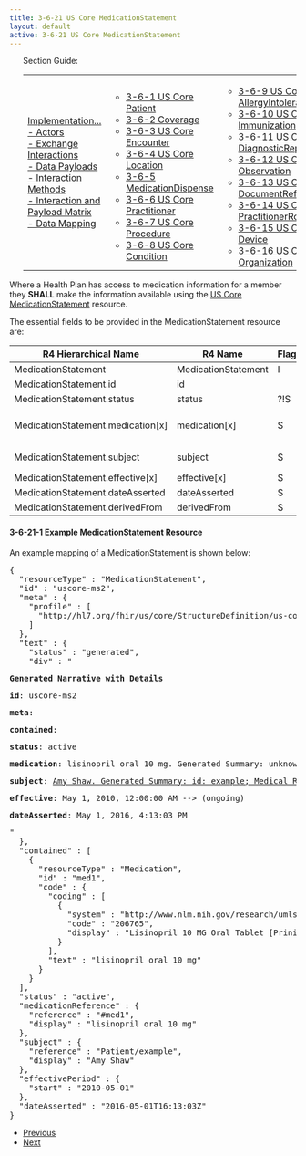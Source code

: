 ```yaml
---
title: 3-6-21 US Core MedicationStatement
layout: default
active: 3-6-21 US Core MedicationStatement
---
```


<ul id="markdown-toc">
	Section Guide:
  <table>
		<tr>
			<td>
	<li><a href="3_PDex_Implementation_Actors,_Interactions,_Data_Payloads_and_Methods.html" id="markdown-toc-section3">Implementation...</a></li>
  <li><a href="3-1_Actors.html" id="markdown-toc-actors">- Actors</a></li>
  <li><a href="3-2_Exchange_Interactions.html" id="markdown-toc-interactions">- Exchange Interactions</a></li>
	<li><a href="3-3_Data_Payloads.html" id="markdown-toc-payloads">- Data Payloads</a></li>
	<li><a href="3-4_Interaction_Methods.html" id="markdown-toc-interactions">- Interaction Methods</a></li>
	<li><a href="3-5_Interaction_and_Payload_Matrix.html" id="markdown-toc-matrix">- Interaction and Payload Matrix</a></li>
	<li><a href="3-6_Data_Mapping.html" id="markdown-toc-mapping">- Data Mapping</a></li>
			</td>
			<td>
				<ul>
              <li><a href="3-6-1_US_Core_Patient.html">3-6-1 US Core Patient</a></li>
              <li><a href="3-6-2_Coverage.html">3-6-2 Coverage</a></li>
              <li><a href="3-6-3_US_Core_Encounter.html">3-6-3 US Core Encounter</a></li>
              <li><a href="3-6-4_US_Core_Location.html">3-6-4 US Core Location</a></li>
              <li><a href="3-6-5_MedicationDispense.html">3-6-5 MedicationDispense</a></li>
              <li><a href="3-6-6_US_Core_Practitioner.html">3-6-6 US Core Practitioner</a></li>
              <li><a href="3-6-7_US_Core_Procedure.html">3-6-7 US Core Procedure</a></li>
              <li><a href="3-6-8_US_Core_Condition.html">3-6-8 US Core Condition</a></li>
				</ul>
				</td>
			<td>
				<ul>
              <li><a href="3-6-9_US_Core_AllergyIntolerance.html">3-6-9 US Core AllergyIntolerance</a></li>
              <li><a href="3-6-10_US_Core_Immunization.html">3-6-10 US Core Immunization</a></li>
              <li><a href="3-6-11_US_Core_DiagnosticReport.html">3-6-11 US Core DiagnosticReport</a></li>
              <li><a href="3-6-12_US_Core_Observation.html">3-6-12 US Core Observation</a></li>
              <li><a href="3-6-13_US_Core_DocumentReference.html">3-6-13 US Core DocumentReference</a></li>
              <li><a href="3-6-14_US_Core_PractitionerRole.html">3-6-14 US Core PractitionerRole</a></li>
              <li><a href="3-6-15_US_Core_Device.html">3-6-15 US Core Device</a></li>
              <li><a href="3-6-16_US_Core_Organization.html">3-6-16 US Core Organization</a></li>
				</ul>
				</td>
			<td>
				<ul>
					    <li><a href="3-6-17_US_Core_CarePlan.html">3-6-17 US Core CarePlan</a></li>
              <li><a href="3-6-18_US_Core_CareTeam.html">3-6-18 US Core CareTeam</a></li>
              <li><a href="3-6-19_US_Core_Medication.html">3-6-19 US Core Medication</a></li>
              <li><a href="3-6-20_US_Core_MedicationRequest.html">3-6-20 US Core MedicationRequest</a></li>
              <li><a href="3-6-21_US_Core_MedicationStatement.html">3-6-21 US Core MedicationStatement</a></li>
              <li><a href="3-6-22_US_Core_Goal_Profile.html">3-6-22 US Core Goal Profile</a></li>
            </ul>
			</td>	
		</tr>
	</table>
</ul>


Where a Health Plan has access to medication information for a member they **SHALL** make the information available using the [US Core MedicationStatement](http://hl7.org/fhir/us/core/STU3/StructureDefinition-us-core-medicationstatement.html) resource.

The essential fields to be provided in the MedicationStatement resource are:

| R4 Hierarchical Name              | R4 Name             | Flags | Card. | Type                                                   |
|-----------------------------------|---------------------|-------|-------|--------------------------------------------------------|
| MedicationStatement               | MedicationStatement | I     | 0..*  |                                                        |
| MedicationStatement.id            | id                  |      | 0..1  | id                                                     |
| MedicationStatement.status        | status              | ?!S  | 1..1  | code                                                   |
| MedicationStatement.medication[x] | medication[x]       | S    | 1..1  | CodeableConcept, Reference(US Core Medication Profile) |
| MedicationStatement.subject       | subject             | S    | 1..1  | Reference(US Core Patient Profile)                     |
| MedicationStatement.effective[x]  | effective[x]        | S    | 0..1  | dateTime, Period                                       |
| MedicationStatement.dateAsserted  | dateAsserted        | S    | 1..1  | dateTime                                               |
| MedicationStatement.derivedFrom   | derivedFrom         | S     | 0..*  | Reference(Resource)                                    |

#### 3-6-21-1 Example MedicationStatement Resource

An example mapping of a MedicationStatement is shown below:

<pre>
{
  "resourceType" : "MedicationStatement",
  "id" : "uscore-ms2",
  "meta" : {
    "profile" : [
      "http://hl7.org/fhir/us/core/StructureDefinition/us-core-medicationstatement"
    ]
  },
  "text" : {
    "status" : "generated",
    "div" : "<div xmlns=\"http://www.w3.org/1999/xhtml\"><p><b>Generated Narrative with Details</b></p><p><b>id</b>: uscore-ms2</p><p><b>meta</b>: </p><p><b>contained</b>: </p><p><b>status</b>: active</p><p><b>medication</b>: lisinopril oral 10 mg. Generated Summary: unknown resource contained</p><p><b>subject</b>: <a href=\"Patient-example.html\">Amy Shaw. Generated Summary: id: example; Medical Record Number = 1032702 (USUAL); active; Amy V. Shaw ; ph: 555-555-5555(HOME), amy.shaw@example.com; gender: female; birthDate: Feb 20, 2007</a></p><p><b>effective</b>: May 1, 2010, 12:00:00 AM --&gt; (ongoing)</p><p><b>dateAsserted</b>: May 1, 2016, 4:13:03 PM</p></div>"
  },
  "contained" : [
    {
      "resourceType" : "Medication",
      "id" : "med1",
      "code" : {
        "coding" : [
          {
            "system" : "http://www.nlm.nih.gov/research/umls/rxnorm",
            "code" : "206765",
            "display" : "Lisinopril 10 MG Oral Tablet [Prinivil]"
          }
        ],
        "text" : "lisinopril oral 10 mg"
      }
    }
  ],
  "status" : "active",
  "medicationReference" : {
    "reference" : "#med1",
    "display" : "lisinopril oral 10 mg"
  },
  "subject" : {
    "reference" : "Patient/example",
    "display" : "Amy Shaw"
  },
  "effectivePeriod" : {
    "start" : "2010-05-01"
  },
  "dateAsserted" : "2016-05-01T16:13:03Z"
}
</pre>

<ul>
  <li><a href="3-6-20_US_Core_MedicationRequest.html" >Previous</a></li>
  <li><a href="3-6-22_US_Core_Goal_Profile.html" >Next</a></li>
</ul>